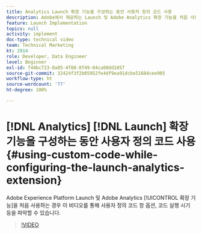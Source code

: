 ```yaml
---
title: Analytics Launch 확장 기능을 구성하는 동안 사용자 정의 코드 사용
description: Adobe에서 제공하는 Launch 및 Adobe Analytics 확장 기능을 처음 사용하는 경우 이 비디오를 통해 사용자 정의 코드 창 옵션, 코드 실행 시기 등을 파악할 수 있습니다.
feature: Launch Implementation
topics: null
activity: implement
doc-type: technical video
team: Technical Marketing
kt: 2914
role: Developer, Data Engineer
level: Beginner
exl-id: f44bc723-0a05-4f88-8f49-04ca00dd1057
source-git-commit: 32424f3f2b05952fe4df9ea91dcbe51684cee905
workflow-type: ht
source-wordcount: '77'
ht-degree: 100%

---
```


# [!DNL Analytics] [!DNL Launch] 확장 기능을 구성하는 동안 사용자 정의 코드 사용 {#using-custom-code-while-configuring-the-launch-analytics-extension}

Adobe Experience Platform Launch 및 Adobe Analytics [!UICONTROL 확장 기능]을 처음 사용하는 경우 이 비디오를 통해 사용자 정의 코드 창 옵션, 코드 실행 시기 등을 파악할 수 있습니다.

>[!VIDEO](https://video.tv.adobe.com/v/27272/?quality=9)
